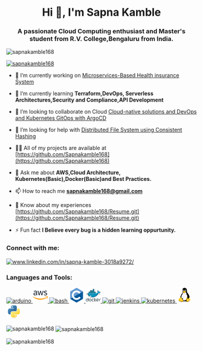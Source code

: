<h1 align="center">Hi 👋, I'm Sapna Kamble</h1>
<h3 align="center">A passionate Cloud Computing enthusiast and Master's student from R.V. College,Bengaluru from India.</h3>

<p align="left"> <img src="https://komarev.com/ghpvc/?username=sapnakamble168&label=Profile%20views&color=0e75b6&style=flat" alt="sapnakamble168" /> </p>

<p align="left"> <a href="https://github.com/ryo-ma/github-profile-trophy"><img src="https://github-profile-trophy.vercel.app/?username=sapnakamble168" alt="sapnakamble168" /></a> </p>

- 🔭 I’m currently working on [Microservices-Based Health insurance System](https://github.com/Sapnakamble168/microservice-insurances.git)

- 🌱 I’m currently learning **Terraform,DevOps, Serverless Architectures,Security and Compliance,API Development**

- 👯 I’m looking to collaborate on Cloud [Cloud-native solutions and DevOps and Kubernetes GitOps with ArgoCD](https://github.com/Sapnakamble168/GitOps.git)

- 🤝 I’m looking for help with [Distributed File System using Consistent Hashing](https://github.com/Sapnakamble168/distributedfileproject.git)

- 👨‍💻 All of my projects are available at [https://github.com/Sapnakamble168](https://github.com/Sapnakamble168)

- 💬 Ask me about **AWS,Cloud Architecture, Kubernetes(Basic),Docker(Basic)and Best Practices.**

- 📫 How to reach me **sapnakamble168@gmail.com**

- 📄 Know about my experiences [https://github.com/Sapnakamble168/Resume.git](https://github.com/Sapnakamble168/Resume.git)

- ⚡ Fun fact **I Believe every bug is a hidden learning oppurtunity.**

<h3 align="left">Connect with me:</h3>
<p align="left">
<a href="https://linkedin.com/in/www.linkedin.com/in/sapna-kamble-3018a9272/" target="blank"><img align="center" src="https://raw.githubusercontent.com/rahuldkjain/github-profile-readme-generator/master/src/images/icons/Social/linked-in-alt.svg" alt="www.linkedin.com/in/sapna-kamble-3018a9272/" height="30" width="40" /></a>
</p>

<h3 align="left">Languages and Tools:</h3>
<p align="left"> <a href="https://www.arduino.cc/" target="_blank" rel="noreferrer"> <img src="https://cdn.worldvectorlogo.com/logos/arduino-1.svg" alt="arduino" width="40" height="40"/> </a> <a href="https://aws.amazon.com" target="_blank" rel="noreferrer"> <img src="https://raw.githubusercontent.com/devicons/devicon/master/icons/amazonwebservices/amazonwebservices-original-wordmark.svg" alt="aws" width="40" height="40"/> </a> <a href="https://www.gnu.org/software/bash/" target="_blank" rel="noreferrer"> <img src="https://www.vectorlogo.zone/logos/gnu_bash/gnu_bash-icon.svg" alt="bash" width="40" height="40"/> </a> <a href="https://www.cprogramming.com/" target="_blank" rel="noreferrer"> <img src="https://raw.githubusercontent.com/devicons/devicon/master/icons/c/c-original.svg" alt="c" width="40" height="40"/> </a> <a href="https://www.docker.com/" target="_blank" rel="noreferrer"> <img src="https://raw.githubusercontent.com/devicons/devicon/master/icons/docker/docker-original-wordmark.svg" alt="docker" width="40" height="40"/> </a> <a href="https://git-scm.com/" target="_blank" rel="noreferrer"> <img src="https://www.vectorlogo.zone/logos/git-scm/git-scm-icon.svg" alt="git" width="40" height="40"/> </a> <a href="https://www.jenkins.io" target="_blank" rel="noreferrer"> <img src="https://www.vectorlogo.zone/logos/jenkins/jenkins-icon.svg" alt="jenkins" width="40" height="40"/> </a> <a href="https://kubernetes.io" target="_blank" rel="noreferrer"> <img src="https://www.vectorlogo.zone/logos/kubernetes/kubernetes-icon.svg" alt="kubernetes" width="40" height="40"/> </a> <a href="https://www.linux.org/" target="_blank" rel="noreferrer"> <img src="https://raw.githubusercontent.com/devicons/devicon/master/icons/linux/linux-original.svg" alt="linux" width="40" height="40"/> </a> <a href="https://www.python.org" target="_blank" rel="noreferrer"> <img src="https://raw.githubusercontent.com/devicons/devicon/master/icons/python/python-original.svg" alt="python" width="40" height="40"/> </a> </p>

<p><img align="left" src="https://github-readme-stats.vercel.app/api/top-langs?username=sapnakamble168&show_icons=true&locale=en&layout=compact" alt="sapnakamble168" /></p>

<p>&nbsp;<img align="center" src="https://github-readme-stats.vercel.app/api?username=sapnakamble168&show_icons=true&locale=en" alt="sapnakamble168" /></p>

<p><img align="center" src="https://github-readme-streak-stats.herokuapp.com/?user=sapnakamble168&" alt="sapnakamble168" /></p>
